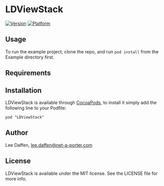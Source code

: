 # LDViewStack

[![Version](http://cocoapod-badges.herokuapp.com/v/LDViewStack/badge.png)](http://cocoadocs.org/docsets/LDViewStack)
[![Platform](http://cocoapod-badges.herokuapp.com/p/LDViewStack/badge.png)](http://cocoadocs.org/docsets/LDViewStack)

## Usage

To run the example project; clone the repo, and run `pod install` from the Example directory first.

## Requirements

## Installation

LDViewStack is available through [CocoaPods](http://cocoapods.org), to install
it simply add the following line to your Podfile:

    pod "LDViewStack"

## Author

Lee Daffen, lee.daffen@net-a-porter.com

## License

LDViewStack is available under the MIT license. See the LICENSE file for more info.

